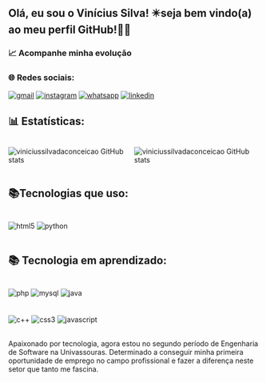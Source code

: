 
## Olá, eu sou o Vinícius Silva! ✴️seja bem vindo(a) ao meu perfil GitHub!🖐🏾
### 📈 Acompanhe minha evolução
### 🌐 Redes sociais:
[![gmail](https://img.shields.io/badge/Gmail-D14836?style=for-the-badge&logo=gmail&logoColor=white)](mailto:viniscdeza@gmail.com)
[![instagram](https://img.shields.io/badge/Instagram-E4405F?style=for-the-badge&logo=instagram&logoColor=white)](https://www.instagram.com/vinicsilvcon?igsh=eTUxYm81bmJqMDN5&utm_source=qr)
[![whatsapp](https://img.shields.io/badge/WhatsApp-25D366?style=for-the-badge&logo=whatsapp&logoColor=white)](Https://wa.me/5522992240688)
[![linkedin](https://img.shields.io/badge/LinkedIn-0077B5?style=for-the-badge&logo=linkedin&logoColor=white)](https://www.linkedin.com/in/vinicius-silva-sc)
## 📊 Estatísticas:
<div style="display: flex; justify-content: space-around;">

![ viniciussilvadaconceicao GitHub stats](https://github-readme-stats.vercel.app/api?username=viniciussilvadaconceicao&show_icons=true&theme=dracula )

![ viniciussilvadaconceicao GitHub stats](https://github-readme-stats.vercel.app/api/top-langs/?username=viniciussilvadaconceicao&theme=blue-green)

</div>

## 📚Tecnologias que uso:

<div style="display: inline_block"><br/>
<img align="center"alt="html5"src="https://img.shields.io/badge/HTML5-E34F26?style=for-the-badge&logo=html5&logoColor=white"/>
<img align="center"alt="python"src="https://img.shields.io/badge/Python-14354C?style=for-the-badge&logo=python&logoColor=white"/>
</div></br>

## 📚 Tecnologia em aprendizado:
<div style="display: inline_block"><br/>
<img align="center"alt="php"src="https://img.shields.io/badge/PHP-777BB4?style=for-the-badge&logo=php&logoColor=white"/>
<img align="center"alt="mysql"src="https://img.shields.io/badge/MySQL-00000F?style=for-the-badge&logo=mysql&logoColor=white"/>
<img align="center"alt="java"src="https://img.shields.io/badge/Java-ED8B00?style=for-the-badge&logo=openjdk&logoColor=white"/>
</div></br>

<div style="display: inline_block"><br/>
<img align="center"alt="c++"src="https://img.shields.io/badge/C%2B%2B-00599C?style=for-the-badge&logo=c%2B%2B&logoColor=white"/>
<img align="center"alt="css3"src="https://img.shields.io/badge/CSS3-1572B6?style=for-the-badge&logo=css3&logoColor=white"/>
<img align="center"alt="javascript"src="https://img.shields.io/badge/JavaScript-F7DF1E?style=for-the-badge&logo=javascript&logoColor=black"/>
</div></br>

Apaixonado por tecnologia, agora estou no segundo período de Engenharia de Software na Univassouras. Determinado a conseguir minha primeira oportunidade de emprego no campo profissional e fazer a diferença neste setor que tanto me fascina.
